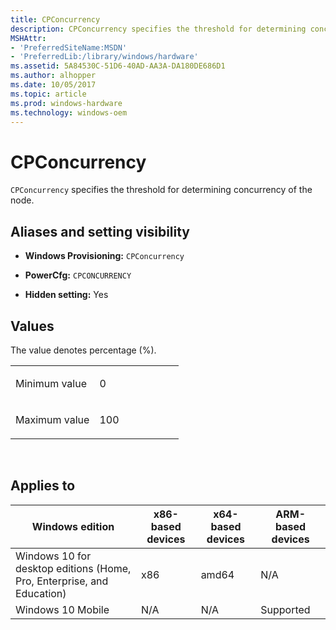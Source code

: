 ```yaml
---
title: CPConcurrency
description: CPConcurrency specifies the threshold for determining concurrency of the node.
MSHAttr:
- 'PreferredSiteName:MSDN'
- 'PreferredLib:/library/windows/hardware'
ms.assetid: 5A84530C-51D6-40AD-AA3A-DA180DE686D1
ms.author: alhopper
ms.date: 10/05/2017
ms.topic: article
ms.prod: windows-hardware
ms.technology: windows-oem
---
```


# CPConcurrency


`CPConcurrency` specifies the threshold for determining concurrency of the node.

## <span id="Aliases_and_setting_visibility"></span><span id="aliases_and_setting_visibility"></span><span id="ALIASES_AND_SETTING_VISIBILITY"></span>Aliases and setting visibility


-   **Windows Provisioning:** `CPConcurrency`

-   **PowerCfg:** `CPCONCURRENCY`

-   **Hidden setting:** Yes

## <span id="Values"></span><span id="values"></span><span id="VALUES"></span>Values


The value denotes percentage (%).

<table>
<colgroup>
<col width="50%" />
<col width="50%" />
</colgroup>
<tbody>
<tr class="odd">
<td><p>Minimum value</p></td>
<td><p>0</p></td>
</tr>
<tr class="even">
<td><p>Maximum value</p></td>
<td><p>100</p></td>
</tr>
</tbody>
</table>

 

## <span id="Applies_to"></span><span id="applies_to"></span><span id="APPLIES_TO"></span>Applies to


| Windows edition                                                        | x86-based devices | x64-based devices | ARM-based devices |
|------------------------------------------------------------------------|-------------------|-------------------|-------------------|
| Windows 10 for desktop editions (Home, Pro, Enterprise, and Education) | x86               | amd64             | N/A               |
| Windows 10 Mobile                                                      | N/A               | N/A               | Supported         |